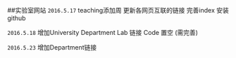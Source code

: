 ##实验室网站 
`2016.5.17` teaching添加周 更新各网页互联的链接 完善index 安装github

`2016.5.18` 增加University Department Lab 链接 Code 置空 (需完善)

`2016.5.23` 增加Department链接